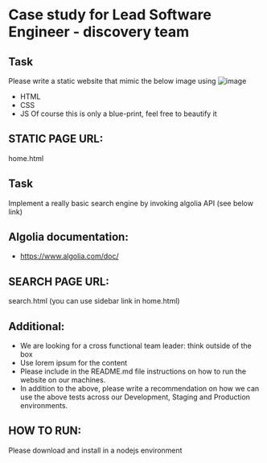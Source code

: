 # Case study for Lead Software Engineer - discovery team

## Task

Please write a static website that mimic the below image using
![image](ScreenTestSite.png)
- HTML 
- CSS 
- JS
Of course this is only a blue-print, feel free to beautify it

## STATIC PAGE URL: 
home.html

## Task
Implement a really basic search engine by invoking algolia API (see below link)

## Algolia documentation:

- https://www.algolia.com/doc/

## SEARCH PAGE URL: 
search.html (you can use sidebar link in home.html)

## Additional:
- We are looking for a cross functional team leader: think outside of the box
- Use lorem ipsum for the content
- Please include in the README.md file instructions on how to run the website on our machines.
- In addition to the above, please write a recommendation on how we can use the above tests across our Development, Staging and Production environments.

## HOW TO RUN: 
Please download and install in a nodejs environment

